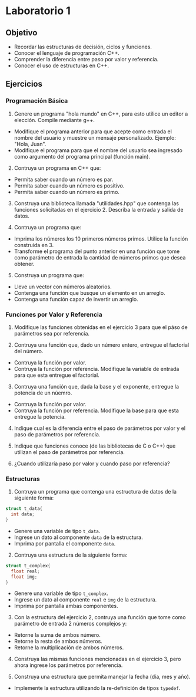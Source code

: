 # Laboratorio 1

##  Objetivo

- Recordar las estructuras de decisión, ciclos y funciones.
- Conocer el lenguaje de programación C++.
- Comprender la diferencia entre paso por valor y referencia.
- Conocer el uso de estructuras en C++.


## Ejercicios

### Programación Básica

1. Genere un programa "hola mundo" en C++, para esto utilice un editor a elección. Compile mediante g++.
- Modifique el programa anterior para que acepte como entrada el nombre del usuario  y muestre un mensaje personalizado.  Ejemplo: "Hola, Juan".
- Modifique el programa para que el nombre del usuario sea ingresado como argumento del programa principal (función main).

2. Contruya un programa en C++ que:

- Permita saber cuando un número es par.
- Permita saber cuando un número es positivo.
- Permita saber cuando un número es primo.


3. Construya una biblioteca llamada "utilidades.hpp" que contenga las funciones solicitadas en el ejercicio 2. Describa la entrada y salida de datos.

4. Contruya un programa que:

- Imprima los números los 10 primeros números primos. Utilice la función construida en 3.
- Transforme el programa del punto anterior en una función que tome como parámetro de entrada la cantidad de números primos que desea obtener.

5. Construya un programa que:

- Lleve un vector con números aleatorios.
- Contenga una función que busque un elemento en un arreglo.
- Contenga una función capaz de invertir un arreglo.

### Funciones por Valor y Referencia

1. Modifique las funciones obtenidas en el ejercicio 3 para que el páso de parámetros sea por referencia.

2. Contruya una función que, dado un número entero, entregue el factorial del número.

- Contruya la función por valor.
- Contruya la función por referencia. Modifique la variable de entrada para que esta entregue el factorial.

3. Contruya una función que, dada la base y el exponente, entregue la potencia de un núemro.

- Contruya la función por valor.
- Contruya la función por referencia. Modifique la base para que esta entregue la potencia.

4. Indique cual es la diferencia entre el paso de parámetros por valor y el paso de parámetros por referencia.

5. Indique que funciones conoce (de las bibliotecas de C o C++) que utilizan el paso de parámetros por referencia.

6. ¿Cuando utilizaría paso por valor y cuando paso por referencia?

### Estructuras

1. Contruya un programa que contenga una estructura de datos de la siguiente forma:

```cpp
struct t_data{
  int data;
}
```
- Genere una variable de tipo `t_data`.
- Ingrese un dato al componente `data` de la estructura.
- Imprima por pantalla el componente `data`.

2. Contruya una estructura de la siguiente forma:

```cpp
struct t_complex{
  float real;
  float img;
}
```
- Genere una variable de tipo `t_complex`.
- Ingrese un dato al componente `real` e `img` de la estructura.
- Imprima por pantalla ambas componentes.

3. Con la estructura del ejercicio 2, contruya una función que tome como parámetro de entrada 2 números complejos y:

- Retorne la suma de ambos número.
- Retorne la resta de ambos números.
- Retorne la multiplicación de ambos números.

4. Construya las mismas funciones mencionadas en el ejercicio 3, pero ahora ingrese los parámetros por referencia.

5. Construya una estructura que permita manejar la fecha (día, mes y año).
  - Implemente la estructura utilizando la re-definición de tipos `typedef`.
